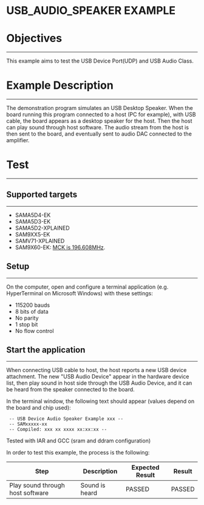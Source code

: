 USB_AUDIO_SPEAKER EXAMPLE
=========================

# Objectives
------------
This example aims to test the USB Device Port(UDP) and USB Audio Class.

# Example Description
---------------------
The demonstration program simulates an USB Desktop Speaker. When the board
running this program connected to a host (PC for example), with USB cable, the
board appears as a desktop speaker for the host. Then the host can play sound
through host software. The audio stream from the host is then sent to the
board, and eventually sent to audio DAC connected to the amplifier.

# Test
------

## Supported targets
--------------------
* SAMA5D4-EK
* SAMA5D3-EK
* SAMA5D2-XPLAINED
* SAM9XX5-EK
* SAMV71-XPLAINED
* SAM9X60-EK: [MCK is 196.608MHz](../../flash_loaders/README.md).

## Setup
--------
On the computer, open and configure a terminal application (e.g. HyperTerminal
on Microsoft Windows) with these settings:
 - 115200 bauds
 - 8 bits of data
 - No parity
 - 1 stop bit
 - No flow control

## Start the application
------------------------
When connecting USB cable to host, the host reports a new USB device
attachment. The new "USB Audio Device" appear in the hardware device list, then
play sound in host side through the USB Audio Device, and it can be heard from
the speaker connected to the board.

In the terminal window, the following text should appear (values depend on the board and chip used):
```
 -- USB Device Audio Speaker Example xxx --
 -- SAMxxxxx-xx
 -- Compiled: xxx xx xxxx xx:xx:xx --
```

Tested with IAR and GCC (sram and ddram configuration)

In order to test this example, the process is the following:

Step | Description | Expected Result | Result
-----|-------------|-----------------|-------
Play sound through host software | Sound is heard | PASSED | PASSED
